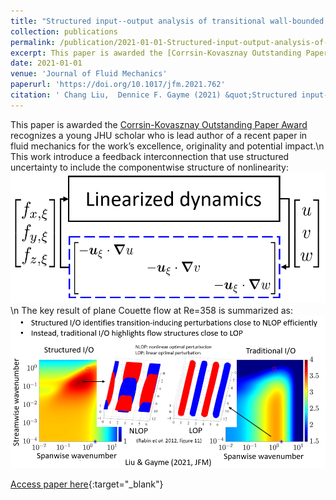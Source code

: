 ```yaml
---
title: "Structured input--output analysis of transitional wall-bounded flows"
collection: publications
permalink: /publication/2021-01-01-Structured-input-output-analysis-of-transitional-wall-bounded-flows
excerpt: This paper is awarded the [Corrsin-Kovasznay Outstanding Paper Award](https://engineering.jhu.edu/ceafm/corrsin-kovasznay-award/) recognizes a young JHU scholar who is lead author of a recent paper in fluid mechanics for the work’s excellence, originality and potential impact.\n This work introduce a feedback interconnection that use structured uncertainty to include the componentwise structure of nonlinearity: <img src='/images/structured_IO_feedback_interconnection.png'> \n The key result of plane Couette flow at Re=358 is summarized as: <img src='/images/structured_IO_key_result.png'>
date: 2021-01-01
venue: 'Journal of Fluid Mechanics'
paperurl: 'https://doi.org/10.1017/jfm.2021.762'
citation: ' Chang Liu,  Dennice F. Gayme (2021) &quot;Structured input--output analysis of transitional wall-bounded flows.&quot; <i>Journal of Fluid Mechanics</i>. 927, A25.'
---
```

This paper is awarded the [Corrsin-Kovasznay Outstanding Paper Award](https://engineering.jhu.edu/ceafm/corrsin-kovasznay-award/) recognizes a young JHU scholar who is lead author of a recent paper in fluid mechanics for the work’s excellence, originality and potential impact.\n This work introduce a feedback interconnection that use structured uncertainty to include the componentwise structure of nonlinearity: <img src='/images/structured_IO_feedback_interconnection.png'> \n The key result of plane Couette flow at Re=358 is summarized as: <img src='/images/structured_IO_key_result.png'>

[Access paper here](https://doi.org/10.1017/jfm.2021.762){:target="_blank"}
